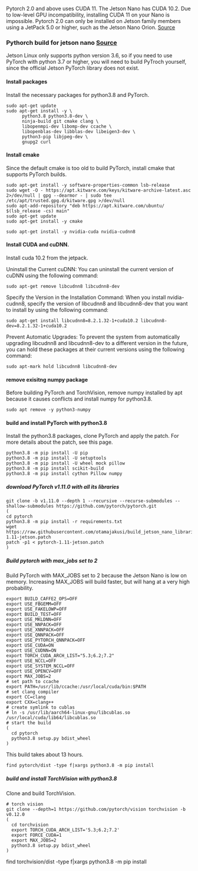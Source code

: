 
Pytorch 2.0 and above uses CUDA 11. The Jetson Nano has CUDA 10.2.
Due to low-level GPU incompatibility, installing CUDA 11 on your Nano is impossible.
Pytorch 2.0 can only be installed on Jetson family members using a JetPack 5.0 or higher, such as the Jetson Nano Orion. [Source](https://qengineering.eu/install-pytorch-on-jetson-nano.html)

### Pythorch build for jetson nano [Source](https://i7y.org/en/pytorch-build-on-jetson-nano/)

Jetson Linux only supports python version 3.6, so if you need to use PyTorch with python 3.7 or higher, you will need to build PyTroch yourself, since the official Jetson PyTorch library does not exist.

#### Install packages

Install the necessary packages for python3.8 and PyTorch.

```
sudo apt-get update
sudo apt-get install -y \
      python3.8 python3.8-dev \
      ninja-build git cmake clang \
      libopenmpi-dev libomp-dev ccache \
      libopenblas-dev libblas-dev libeigen3-dev \
      python3-pip libjpeg-dev \
      gnupg2 curl
```

#### Install cmake

Since the default cmake is too old to build PyTorch, install cmake that supports PyTorch builds.

```
sudo apt-get install -y software-properties-common lsb-release
sudo wget -O - https://apt.kitware.com/keys/kitware-archive-latest.asc 2>/dev/null | gpg --dearmor - | sudo tee /etc/apt/trusted.gpg.d/kitware.gpg >/dev/null
sudo apt-add-repository "deb https://apt.kitware.com/ubuntu/ $(lsb_release -cs) main"
sudo apt-get update
sudo apt-get install -y cmake
```

```
sudo apt-get install -y nvidia-cuda nvidia-cudnn8
```


#### Install CUDA and cuDNN.
Install cuda 10.2 from the jetpack. 

Uninstall the Current cuDNN: You can uninstall the current version of cuDNN using the following command:
```
sudo apt-get remove libcudnn8 libcudnn8-dev
```

Specify the Version in the Installation Command: When you install nvidia-cudnn8, specify the version of libcudnn8 and libcudnn8-dev that you want to install by using the following command:
```
sudo apt-get install libcudnn8=8.2.1.32-1+cuda10.2 libcudnn8-dev=8.2.1.32-1+cuda10.2
```

Prevent Automatic Upgrades: To prevent the system from automatically upgrading libcudnn8 and libcudnn8-dev to a different version in the future, you can hold these packages at their current versions using the following command:
```
sudo apt-mark hold libcudnn8 libcudnn8-dev
```
#### remove exisitng numpy package

Before building PyTorch and TorchVision, remove numpy installed by apt because it causes conflicts and install numpy for python3.8.
```
sudo apt remove -y python3-numpy
```



#### build and install PyTorch with python3.8

Install the python3.8 packages, clone PyTorch and apply the patch. For more details about the patch, see this page.

```
python3.8 -m pip install -U pip
python3.8 -m pip install -U setuptools
python3.8 -m pip install -U wheel mock pillow
python3.8 -m pip install scikit-build
python3.8 -m pip install cython Pillow numpy
```

##### download PyTorch v1.11.0 with all its libraries
```
git clone -b v1.11.0 --depth 1 --recursive --recurse-submodules --shallow-submodules https://github.com/pytorch/pytorch.git
(
cd pytorch
python3.8 -m pip install -r requirements.txt
wget https://raw.githubusercontent.com/otamajakusi/build_jetson_nano_libraries/main/pytorch/pytorch-1.11-jetson.patch
patch -p1 < pytorch-1.11-jetson.patch
)
```

##### Build pytorch with max_jobs set to 2
Build PyTorch with MAX_JOBS set to 2 because the Jetson Nano is low on memory. 
Increasing MAX_JOBS will build faster, but will hang at a very high probability.

```
export BUILD_CAFFE2_OPS=OFF
export USE_FBGEMM=OFF
export USE_FAKELOWP=OFF
export BUILD_TEST=OFF
export USE_MKLDNN=OFF
export USE_NNPACK=OFF
export USE_XNNPACK=OFF
export USE_QNNPACK=OFF
export USE_PYTORCH_QNNPACK=OFF
export USE_CUDA=ON
export USE_CUDNN=ON
export TORCH_CUDA_ARCH_LIST="5.3;6.2;7.2"
export USE_NCCL=OFF
export USE_SYSTEM_NCCL=OFF
export USE_OPENCV=OFF
export MAX_JOBS=2
# set path to ccache
export PATH=/usr/lib/ccache:/usr/local/cuda/bin:$PATH
# set clang compiler
export CC=clang
export CXX=clang++
# create symlink to cublas
# ln -s /usr/lib/aarch64-linux-gnu/libcublas.so /usr/local/cuda/lib64/libcublas.so
# start the build
(
  cd pytorch
  python3.8 setup.py bdist_wheel
)
```

This build takes about 13 hours.

```
find pytorch/dist -type f|xargs python3.8 -m pip install
```

##### build and install TorchVision with python3.8

Clone and build TorchVision.
```
# torch vision
git clone --depth=1 https://github.com/pytorch/vision torchvision -b v0.12.0
(
  cd torchvision
  export TORCH_CUDA_ARCH_LIST='5.3;6.2;7.2'
  export FORCE_CUDA=1
  export MAX_JOBS=2
  python3.8 setup.py bdist_wheel
)
```

find torchvision/dist -type f|xargs python3.8 -m pip install
